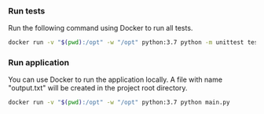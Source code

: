 


### Run tests
Run the following command using Docker to run all tests.
```bash
docker run -v "$(pwd):/opt" -w "/opt" python:3.7 python -m unittest tests/*.py
```

### Run application
You can use Docker to run the application locally. A file with name "output.txt" will be created in the project root directory.
```bash
docker run -v "$(pwd):/opt" -w "/opt" python:3.7 python main.py
```
